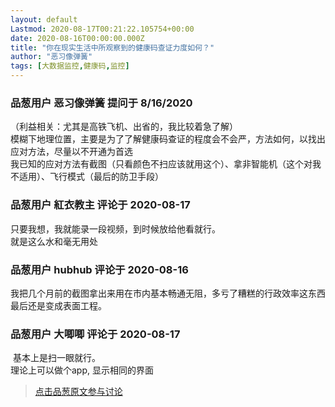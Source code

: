 ```yaml
---
layout: default
Lastmod: 2020-08-17T00:21:22.105754+00:00
date: 2020-08-16T00:00:00.000Z
title: "你在现实生活中所观察到的健康码查证力度如何？"
author: "恶习像弹簧"
tags: [大数据监控,健康码,监控]
---
```



### 品葱用户 **恶习像弹簧** 提问于 8/16/2020
    
（利益相关：尤其是高铁飞机、出省的，我比较着急了解）  
模糊下地理位置，主要是为了了解健康码查证的程度会不会严，方法如何，以找出应对方法，尽量以不开通为首选  
我已知的应对方法有截图（只看颜色不扫应该就用这个）、拿非智能机（这个对我不适用）、飞行模式（最后的防卫手段）
    
                

### 品葱用户 **紅衣教主** 评论于 2020-08-17
        
只要我想，我就能录一段视频，到时候放给他看就行。  
就是这么水和毫无用处
        
                

### 品葱用户 **hubhub** 评论于 2020-08-16
        
我把几个月前的截图拿出来用在市内基本畅通无阻，多亏了糟糕的行政效率这东西最后还是变成表面工程。
        
                

### 品葱用户 **大唧唧** 评论于 2020-08-17
        
 基本上是扫一眼就行。  
理论上可以做个app, 显示相同的界面
        
                





> [点击品葱原文参与讨论](https://pincong.rocks/question/29901)

